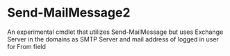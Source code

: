 # Send-MailMessage2
An experimental cmdlet that utilizes Send-MailMessage but uses Exchange Server in the domains as SMTP Server and mail address of logged in user for From field
